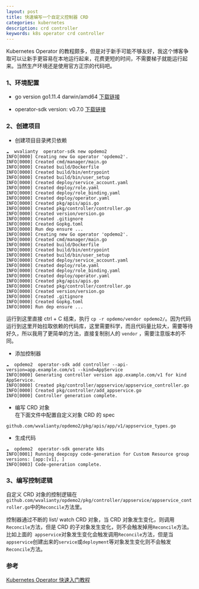 ```yaml
---
layout: post
title: 快速编写一个自定义控制器 CRD
categories: kubernetes
description: crd controller
keywords: k8s operator crd controller
---
```

Kubernetes Operator 的教程颇多，但是对于新手可能不够友好，我这个博客争取可以让新手更容易在本地运行起来，花费更短的时间，不需要梯子就能运行起来。当然生产环境还是使用官方正宗的代码吧。  

### 1、环境配置

* go version go1.11.4 darwin/amd64 [下载链接](https://golang.org/doc/install?download=go1.11.4.darwin-amd64.pkg)

* operator-sdk version: v0.7.0 [下载链接](https://github.com/operator-framework/operator-sdk/releases?after=v0.13.0)


### 2、创建项目
*  创建项目目录拷贝依赖
```
☁  wvalianty  operator-sdk new opdemo2
INFO[0000] Creating new Go operator 'opdemo2'.          
INFO[0000] Created cmd/manager/main.go                  
INFO[0000] Created build/Dockerfile                     
INFO[0000] Created build/bin/entrypoint                 
INFO[0000] Created build/bin/user_setup                 
INFO[0000] Created deploy/service_account.yaml          
INFO[0000] Created deploy/role.yaml                     
INFO[0000] Created deploy/role_binding.yaml             
INFO[0000] Created deploy/operator.yaml                 
INFO[0000] Created pkg/apis/apis.go                     
INFO[0000] Created pkg/controller/controller.go         
INFO[0000] Created version/version.go                   
INFO[0000] Created .gitignore                           
INFO[0000] Created Gopkg.toml                           
INFO[0000] Run dep ensure ... 
INFO[0000] Creating new Go operator 'opdemo2'.          
INFO[0000] Created cmd/manager/main.go                  
INFO[0000] Created build/Dockerfile                     
INFO[0000] Created build/bin/entrypoint                 
INFO[0000] Created build/bin/user_setup                 
INFO[0000] Created deploy/service_account.yaml          
INFO[0000] Created deploy/role.yaml                     
INFO[0000] Created deploy/role_binding.yaml             
INFO[0000] Created deploy/operator.yaml                 
INFO[0000] Created pkg/apis/apis.go                     
INFO[0000] Created pkg/controller/controller.go         
INFO[0000] Created version/version.go                   
INFO[0000] Created .gitignore                           
INFO[0000] Created Gopkg.toml                           
INFO[0000] Run dep ensure ... 
```
运行到这里直接 ctrl + C 结束，执行 ```cp -r opdemo/vendor opdemo2/```。因为代码运行到这里开始拉取依赖的代码库，这里需要科学，而且代码量比较大，需要等待好久，所以我用了更简单的方法，直接复制别人的 ```vendor``` ，需要注意版本的不同。

* 添加控制器
```
☁  opdemo2  operator-sdk add controller --api-version=app.example.com/v1 --kind=AppService
INFO[0000] Generating controller version app.example.com/v1 for kind AppService. 
INFO[0000] Created pkg/controller/appservice/appservice_controller.go 
INFO[0000] Created pkg/controller/add_appservice.go     
INFO[0000] Controller generation complete.   
```

* 编写 CRD 对象  
在下面文件中配置自定义对象 CRD 的 spec
```
github.com/wvalianty/opdemo2/pkg/apis/app/v1/appservice_types.go
```

* 生成代码
```
☁  opdemo2  operator-sdk generate k8s
INFO[0001] Running deepcopy code-generation for Custom Resource group versions: [app:[v1], ] 
INFO[0003] Code-generation complete. 
```


### 3、编写控制逻辑
自定义 CRD 对象的控制逻辑在```github.com/wvalianty/opdemo2/pkg/controller/appservice/appservice_controller.go```中的```Reconcile```方法里。

控制器通过不断的 list/ watch CRD 对象，当 CRD 对象发生变化，则调用```Reconcile```方法，但是 CRD 的子对象发生变化，则不会触发掉用```Reconcile```方法。比如上面的``` appservice```对象发生变化会触发调用```Reconcile```方法，但是当``` appservice```创建出来的```service```或```deployment```等对象发生变化则不会触发```Reconcile```方法。

### 参考

[Kubernetes Operator 快速入门教程
](https://www.qikqiak.com/post/k8s-operator-101/)  

